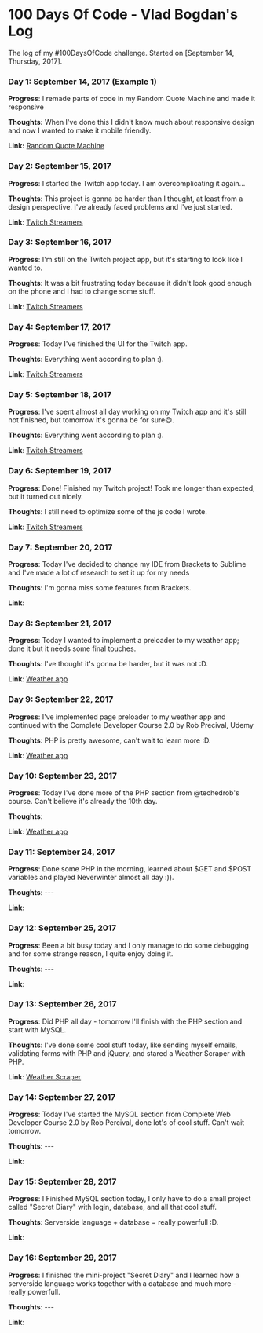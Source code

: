 # 100 Days Of Code - Vlad Bogdan's Log

The log of my #100DaysOfCode challenge. Started on [September 14, Thursday, 2017].

### Day 1: September 14, 2017 (Example 1)

**Progress**: I remade parts of code in my Random Quote Machine and made it responsive

**Thoughts:** When I've done this I didn't know much about responsive design and now I wanted to make it mobile friendly.

**Link:** 
[Random Quote Machine](https://vladbogdan10.github.io/random-quote-machine/)


### Day 2: September 15, 2017 

**Progress**: I started the Twitch app today. I am overcomplicating it again...

**Thoughts**: This project is gonna be harder than I thought, at least from a design perspective. I've already faced problems and I've just started.

**Link**: 
[Twitch Streamers](https://vladbogdan10.github.io/twitch-streamers/)


### Day 3: September 16, 2017 

**Progress**: I'm still on the Twitch project app, but it's starting to look like I wanted to.

**Thoughts**: It was a bit frustrating today because it didn't look good enough on the phone and I had to change some stuff.

**Link**: 
[Twitch Streamers](https://vladbogdan10.github.io/twitch-streamers/)


### Day 4: September 17, 2017 

**Progress**: Today I've finished the UI for the Twitch app.

**Thoughts**: Everything went according to plan :).

**Link**: 
[Twitch Streamers](https://vladbogdan10.github.io/twitch-streamers/)


### Day 5: September 18, 2017 

**Progress**: I've spent almost all day working on my Twitch app and it's still not finished, but tomorrow it's gonna be for sure😋.

**Thoughts**: Everything went according to plan :).

**Link**: 
[Twitch Streamers](https://vladbogdan10.github.io/twitch-streamers/)


### Day 6: September 19, 2017 

**Progress**: Done! Finished my Twitch project! Took me longer than expected, but it turned out nicely.

**Thoughts**: I still need to optimize some of the js code I wrote.

**Link**: 
[Twitch Streamers](https://vladbogdan10.github.io/twitch-streamers/)


### Day 7: September 20, 2017 

**Progress**: Today I've decided to change my IDE from Brackets to Sublime and I've made a lot of research to set it up for my needs

**Thoughts**: I'm gonna miss some features from Brackets.

**Link**: 


### Day 8: September 21, 2017 

**Progress**: Today I wanted to implement a preloader to my weather app; done it but it needs some final touches.

**Thoughts**: I've thought it's gonna be harder, but it was not :D.

**Link**: [Weather app](https://vladbogdan10.github.io/weather-app/)


### Day 9: September 22, 2017 

**Progress**: I've implemented page preloader to my weather app and continued with the Complete Developer Course 2.0 by Rob Precival, Udemy

**Thoughts**: PHP is pretty awesome, can't wait to learn more :D.

**Link**: [Weather app](https://vladbogdan10.github.io/weather-app/)


### Day 10: September 23, 2017 

**Progress**: Today I've done more of the PHP section from @techedrob's course. Can't believe it's already the 10th day. 

**Thoughts**: 

**Link**: [Weather app](https://vladbogdan10.github.io/weather-app/)


### Day 11: September 24, 2017 

**Progress**: Done some PHP in the morning, learned about $GET and $POST variables and played Neverwinter almost all day :)). 

**Thoughts**: ---

**Link**:


### Day 12: September 25, 2017 

**Progress**: Been a bit busy today and I only manage to do some debugging and for some strange reason, I quite enjoy doing it. 

**Thoughts**: ---

**Link**:


### Day 13: September 26, 2017 

**Progress**: Did PHP all day - tomorrow I'll finish with the PHP section and start with MySQL. 

**Thoughts**: I've done some cool stuff today, like sending myself emails, validating forms with PHP and jQuery, and stared a Weather Scraper with PHP. 

**Link**: [Weather Scraper](http://vbcompletewebdevcourse-com.stackstaging.com/6-php/weather-scraper.php)


### Day 14: September 27, 2017 

**Progress**: Today I've started the MySQL section from  Complete Web Developer Course 2.0 by Rob Percival, done lot's of cool stuff. Can't wait tomorrow.

**Thoughts**: --- 

**Link**: 


### Day 15: September 28, 2017 

**Progress**: I Finished MySQL section today, I only have to do a small project called "Secret Diary" with login, database, and all that cool stuff.

**Thoughts**: Serverside language + database = really powerfull :D.

**Link**:


### Day 16: September 29, 2017 

**Progress**: I finished the mini-project "Secret Diary" and I learned how a serverside language works together with a database and much more - really powerfull.

**Thoughts**: ---

**Link**:












